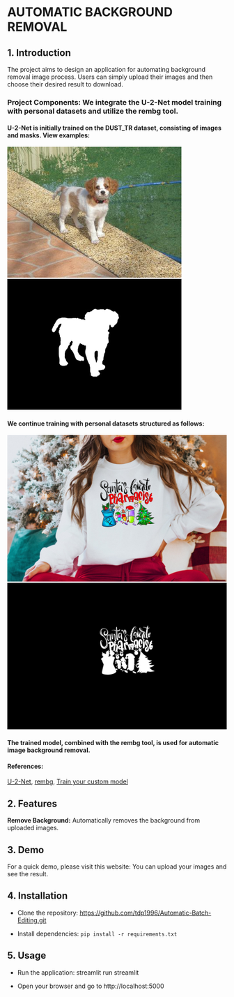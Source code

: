 # AUTOMATIC BACKGROUND REMOVAL


## 1. Introduction 
The project aims to design an application for automating background removal image process. Users can simply upload their images and then choose their desired result to download.

### Project Components: We integrate the U-2-Net model training with personal datasets and utilize the rembg tool.

#### U-2-Net is initially trained on the DUST_TR dataset, consisting of images and masks. View examples:
![Alt text](image.png) ![Alt text](image-1.png)
    
#### We continue training with personal datasets structured as follows:            
![Alt text](image-3.png)![Alt text](image-2.png)

#### The trained model, combined with the rembg tool, is used for automatic image background removal.
    
#### References:
[U-2-Net](https://github.com/xuebinqin/U-2-Net.git), 
[rembg](https://github.com/danielgatis/rembg.git), 
[Train your custom model](https://github.com/danielgatis/rembg/issues/193#issuecomment-1055534289) 

## 2. Features

 **Remove Background:** Automatically removes the background from uploaded images.


## 3. Demo
For a quick demo, please visit this website:
You can upload your images and see the result.

## 4. Installation

* Clone the repository: https://github.com/tdp1996/Automatic-Batch-Editing.git
  
* Install dependencies: `pip install -r requirements.txt`


## 5. Usage
 
* Run the application: streamlit run streamlit
  
* Open your browser and go to http://localhost:5000
